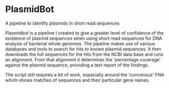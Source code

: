 # PlasmidBot
A pipeline to identify plasmids in short read sequences

Plasmidbot is a pipeline I created to give a greater level of confidence of the existence of plasmid sequences when using short read sequences for DNA analysis of bacterial whole genomes.
The pipeline makes use of various databases and tools to search for hits to known plasmid sequences.
It then downloads the full sequences for the hits from the NCBI data base and runs an alignment.
From that alignment it determines the 'percentage coverage' against the plasmid sequence, providing a text report of the findings.

The script still requires a bit of work, especially around the 'concensus' FNA which shows matches of sequences and their particular gene names. 
